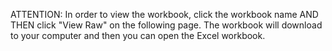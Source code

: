 ATTENTION: In order to view the workbook, click the workbook name AND THEN click "View Raw" on the following page. The workbook will download to your computer and then you can open the Excel workbook.
